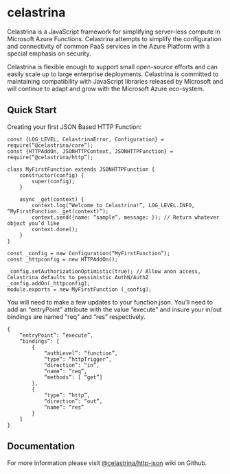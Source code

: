 # celastrina

Celastrina is a JavaScript framework for simplifying server-less compute in Microsoft Azure Functions. Celastrina 
attempts to simplify the configuration and connectivity of common PaaS services in the Azure Platform with a special 
emphasis on security.

Celastrina is flexible enough to support small open-source efforts and can easily scale up to large enterprise 
deployments. Celastrina is committed to maintaining compatibility with JavaScript libraries released by Microsoft and 
will continue to adapt and grow with the Microsoft Azure eco-system.

## Quick Start

Creating your first JSON Based HTTP Function:

```
const {LOG_LEVEL, CelastrinaError, Configuration} = require(“@celastrina/core”);
const {HTTPAddOn, JSONHTTPContext, JSONHTTPFunction} = require(“@celastrina/http”);

class MyFirstFunction extends JSONHTTPFunction {
    constructor(config) {
        super(config);
    } 

    async _get(context) {
        context.log(“Welcome to Celastrina!”, LOG_LEVEL.INFO, “MyFirstFunction._get(context)”);
        context.send({name: “sample”, message: }); // Return whatever object you’d like
        context.done();
    }
}
 
const _config = new Configuration(“MyFirstFunction”);
const _httpconfig = new HTTPAddOn();
 
_config.setAuthorizationOptimistic(true); // Allow anon access, Celastrina defaults to pessimistic AuthN/AuthZ
_config.addOn(_httpconfig);
module.exports = new MyFirstFunction (_config);
```

You will need to make a few updates to your function.json. You’ll need to add an “entryPoint” attribute with the value 
“execute” and insure your in/out bindings are named “req” and “res” respectively.

```
{
    “entryPoint”: “execute”,
    “bindings”: [
        {
            “authLevel”: “function”,
            “type”: “httpTrigger”,
            “direction”: “in”,
            “name”: “req”,
            “methods”: [ “get”]
        },
        {
            “type”: “http”,
            “direction”: “out”,
            “name”: “res”
        }
    ]
}
```

## Documentation
For more information please visit [@celastrina/http-json](https://github.com/celastrina/http-json/wiki) wiki on Github.
